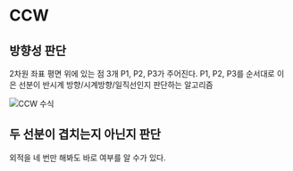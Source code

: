 # CCW

## 방향성 판단
2차원 좌표 평면 위에 있는 점 3개 P1, P2, P3가 주어진다. P1, P2, P3를 순서대로 이은 선분이 반시계 방향/시계방향/일직선인지 판단하는 알고리즘

![CCW 수식](https://ssl.pstatic.net/images.se2/smedit/2016/8/23/is7e244d3qe08i.jpg)

## 두 선분이 겹치는지 아닌지 판단
외적을 네 번만 해봐도 바로 여부를 알 수가 있다.
